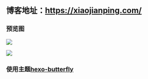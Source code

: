 ## 博客地址：https://xiaojianping.com/

### 预览图

![](https://i.loli.net/2019/12/04/vCtBsZboEyJjdRq.png)

![](https://i.loli.net/2019/12/04/z8GKFboYj4MpR56.png)

### 使用主题[hexo-butterfly](https://jerryc.me/posts/21cfbf15/#%E6%87%89%E7%94%A8%E4%B8%BB%E9%A1%8C)
